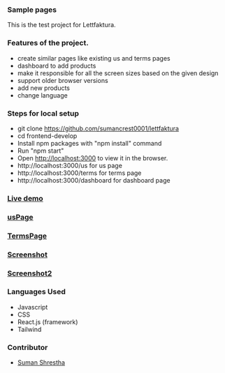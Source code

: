 ### Sample pages

This is the test project for Lettfaktura.

### Features of the project.

- create similar pages like existing us and terms pages
- dashboard to add products
- make it responsible for all the screen sizes based on the given design
- support older browser versions
- add new products
- change language

### Steps for local setup

- git clone https://github.com/sumancrest0001/lettfaktura
- cd frontend-develop
- Install npm packages with "npm install" command
- Run "npm start"
- Open [http://localhost:3000](http://localhost:3000) to view it in the browser.
- http://localhost:3000/us for us page
- http://localhost:3000/terms for terms page
- http://localhost:3000/dashboard for dashboard page

### [Live demo](https://shiny-taiyaki-bbf040.netlify.app/dashboard)
### [usPage](https://shiny-taiyaki-bbf040.netlify.app/dashboard)
### [TermsPage](https://shiny-taiyaki-bbf040.netlify.app/dashboard)
### [Screenshot](public/images/terms.png "terms")

### [Screenshot2](public/images/dashboard.png "dashboard")

### Languages Used

- Javascript
- CSS
- React.js (framework)
- Tailwind

### Contributor

- [Suman Shrestha](https://github.com/sumancrest0001/)
